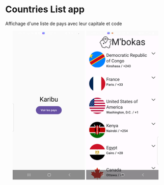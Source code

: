# Countries List app

Affichage d'une liste de pays avec leur capitale et code

<p align="center">
  <img src="home_screenshot.png" alt="Home Screenshot" width="45%">
  <img src="screenshot.jpg" alt="Screenshot" width="45%">
</p>